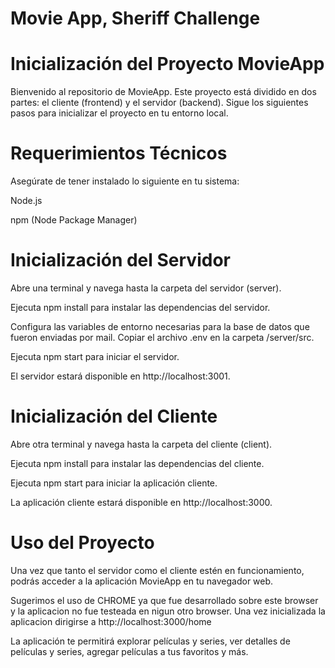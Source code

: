 # Movie App, Sheriff Challenge

# Inicialización del Proyecto MovieApp
Bienvenido al repositorio de MovieApp. Este proyecto está dividido en dos partes: el cliente (frontend) y el servidor (backend). Sigue los siguientes pasos para inicializar el proyecto en tu entorno local.

# Requerimientos Técnicos
Asegúrate de tener instalado lo siguiente en tu sistema:

Node.js

npm (Node Package Manager)

# Inicialización del Servidor
Abre una terminal y navega hasta la carpeta del servidor (server).

Ejecuta npm install para instalar las dependencias del servidor.

Configura las variables de entorno necesarias para la base de datos que fueron enviadas por mail. Copiar el archivo .env en la carpeta /server/src.

Ejecuta npm start para iniciar el servidor.

El servidor estará disponible en http://localhost:3001.

# Inicialización del Cliente
Abre otra terminal y navega hasta la carpeta del cliente (client).

Ejecuta npm install para instalar las dependencias del cliente.

Ejecuta npm start para iniciar la aplicación cliente.

La aplicación cliente estará disponible en http://localhost:3000.

# Uso del Proyecto
Una vez que tanto el servidor como el cliente estén en funcionamiento, podrás acceder a la aplicación MovieApp en tu navegador web. 

Sugerimos el uso de CHROME ya que fue desarrollado sobre este browser y la aplicacion no fue testeada en nigun otro browser. Una vez inicializada la aplicacion dirigirse a http://localhost:3000/home

La aplicación te permitirá explorar películas y series, ver detalles de películas y series, agregar películas a tus favoritos y más.

